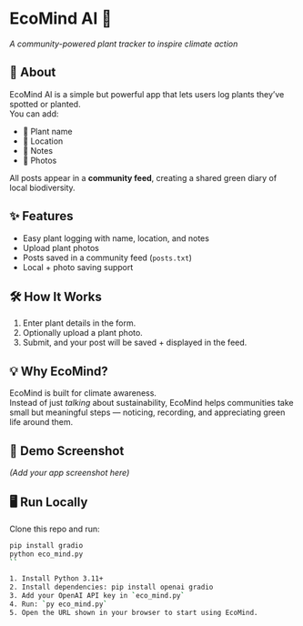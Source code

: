# EcoMind AI 🌳  
*A community-powered plant tracker to inspire climate action*  

## 🚀 About
EcoMind AI is a simple but powerful app that lets users log plants they’ve spotted or planted.  
You can add:
- 🌱 Plant name  
- 📍 Location  
- 📝 Notes  
- 📸 Photos  

All posts appear in a **community feed**, creating a shared green diary of local biodiversity.  

## ✨ Features
- Easy plant logging with name, location, and notes  
- Upload plant photos  
- Posts saved in a community feed (`posts.txt`)  
- Local + photo saving support  

## 🛠️ How It Works
1. Enter plant details in the form.  
2. Optionally upload a plant photo.  
3. Submit, and your post will be saved + displayed in the feed.  

## 💡 Why EcoMind?
EcoMind is built for climate awareness.  
Instead of just *talking* about sustainability, EcoMind helps communities take small but meaningful steps — noticing, recording, and appreciating green life around them.  

## 📸 Demo Screenshot
*(Add your app screenshot here)*  

## 🖥️ Run Locally
Clone this repo and run:
```bash
pip install gradio
python eco_mind.py
``

1. Install Python 3.11+
2. Install dependencies: pip install openai gradio
3. Add your OpenAI API key in `eco_mind.py`
4. Run: `py eco_mind.py`
5. Open the URL shown in your browser to start using EcoMind.
